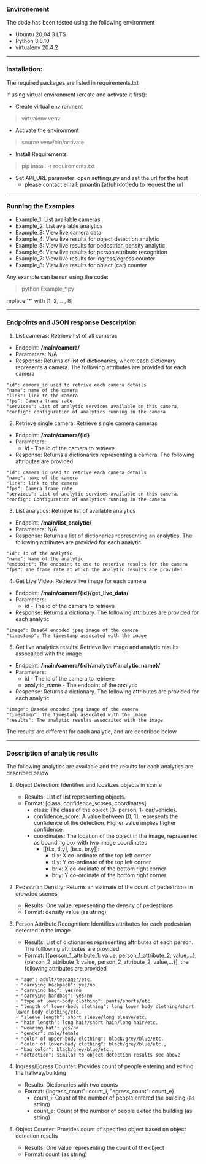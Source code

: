 ### Environement
The code has been tested using the following environment
 - Ubuntu 20.04.3 LTS
 - Python 3.8.10
 - virtualenv 20.4.2

---
### Installation:
The required packages are listed in requirements.txt

If using virtual environment (create and activate it first):
- Create virtual environment
> virtualenv venv 
- Activate the environment
> source venv/bin/activate
- Install Requirements
> pip install -r requirements.txt
- Set API_URL parameter: open settings.py and set the url for the host
  - please contact email: pmantini(at)uh(dot)edu to request the url 

---
### Running the Examples
- Example_1: List available cameras 
- Example_2: List available analytics 
- Example_3: View live camera data
- Example_4: View live results for object detection analytic
- Example_5: View live results for pedestrian density analytic
- Example_6: View live results for person attribute recognition
- Example_7: View live results for ingress/egress counter
- Example_8: View live results for object (car) counter

Any example can be run using the code:
> python Example_*.py

replace '*' with [1, 2, .. , 8]

---
### Endpoints and JSON response Description
1. List cameras: Retrieve list of all cameras
+ Endpoint: **/main/camera/**
+ Parameters: N/A
+ Response: Returns of list of dictionaries, where each dictionary represents a camera. The following attributes are provided for each camera 
```
"id": camera_id used to retrive each camera details
"name": name of the camera
"link": link to the camera 
"fps": Camera frame rate
"services": List of analytic services available on this camera,
"config": configuration of analytics running in the camera
```

2. Retrieve single camera: Retrieve single camera cameras
+ Endpoint: **/main/camera/{id}**
+ Parameters: 
  + id - The id of the camera to retrieve 
+ Response: Returns a dictionaries representing a camera. The following attributes are provided 
```
"id": camera_id used to retrive each camera details
"name": name of the camera
"link": link to the camera 
"fps": Camera frame rate
"services": List of analytic services available on this camera,
"config": Configuration of analytics running in the camera
```

3. List analytics: Retrieve list of available analytics
+ Endpoint: **/main/list_analytic/**
+ Parameters: N/A   
+ Response: Returns a list of dictionaries representing an analytics. The following attributes are provided for each analytic 
```
"id": Id of the analytic
"name": Name of the analytic
"endpoint": The endpoint to use to reterive results for the camera
"fps": The frame rate at which the analytic results are provided
```

4. Get Live Video: Retrieve live image for each camera
+ Endpoint: **/main/camera/{id}/get_live_data/**
+ Parameters:
  + id - The id of the camera to retrieve 
+ Response: Returns a dictionary. The following attributes are provided for each analytic 
```
"image": Base64 encoded jpeg image of the camera
"timestamp": The timestamp assocated with the image
```

5. Get live analytics results: Retrieve live image and analytic results assocaited with the image
+ Endpoint: **/main/camera/{id}/analytic/{analytic_name}/**
+ Parameters:
  + id - The id of the camera to retrieve 
  + analytic_name - The endpoint of the analytic 
+ Response: Returns a dictionary. The following attributes are provided for each analytic 
```
"image": Base64 encoded jpeg image of the camera
"timestamp": The timestamp assocated with the image
"results": The analytic results assocaited with the image
```

The results are different for each analytic, and are described below

---
### Description of analytic results
The following analytics are available and the results for each analytics are described below

1. Object Detection: Identifies and localizes objects in scene
   + Results: List of list representing objects.
   + Format: [class, confidence_scores, coordinates]
     + class: The class of the object (0- person, 1- car/vehicle).
     + confidence_score: A value between [0, 1], represents the confidence of the detection. Higher value implies higher confidence.
     + coordinates: The location of the object in the image, represented as bounding box with two image coordinates
       + [[tl.x, tl.y], [br.x, br.y]]: 
         + tl.x: X co-ordinate of the top left corner
         + tl.y: Y co-ordinate of the top left corner
         + br.x: X co-ordinate of the bottom right corner
         + br.y: Y co-ordinate of the bottom right corner
2. Pedestrian Density: Returns an estimate of the count of pedestrians in crowded scenes
   + Results: One value representing the density of pedestrians 
   + Format: density value (as string)
3. Person Attribute Recognition: Identifies attributes for each pedestrian detected in the image
   + Results: List of dictionaries representing attributes of each person. The folllowing attributes are provided
   + Format: [{person_1_attribute_1: value, person_1_attribute_2, value,...}, 
   {person_2_attribute_1: value, person_2_attribute_2, value,...}], the following attributes are provided 
   ```
   + "age": adult/teenager/etc. 
   + "carrying backpack": yes/no 
   + "carrying bag": yes/no 
   + "carrying handbag": yes/no 
   + "type of lower-body clothing": pants/shorts/etc. 
   + "length of lower-body clothing": long lower body clothing/short lower body clothing/etc. 
   + "sleeve length": short sleeve/long sleeve/etc. 
   + "hair length": long hair/short hain/long hair/etc. 
   + "wearing hat": yes/no 
   + "gender": male/female 
   + "color of upper-body clothing": black/grey/blue/etc. 
   + "color of lower-body clothing": black/grey/blue/etc., 
   + "bag_color": black/grey/blue/etc.,
   + "detection": similar to object detection results see above 
   ```

4. Ingress/Egress Counter: Provides count of people entering and exiting the hallway/building
   + Results: Dictionaries with two counts
   + Format: {ingress_count": count_i, "egress_count": count_e} 
     + count_i: Count of the number of people entered the building (as string) 
     + count_e: Count of the number of people exited the building (as string)
   
5. Object Counter: Provides count of specified object based on object detection results
   + Results: One value representing the count of the object 
   + Format: count (as string) 





